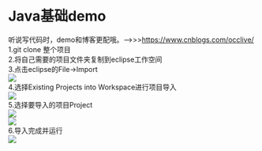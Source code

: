 # Java基础demo
听说写代码时，demo和博客更配哦。——>>>https://www.cnblogs.com/occlive/ <br>
1.git clone 整个项目 <br>
2.将自己需要的项目文件夹复制到eclipse工作空间 <br>
3.点击eclipse的File->Import <br>
![](https://cdn.jsdelivr.net/gh/occlive/ImageStore/javabase/01.png)<br>
4.选择Existing Projects into Workspace进行项目导入 <br>
![](https://cdn.jsdelivr.net/gh/occlive/ImageStore/javabase/02.png)<br>
5.选择要导入的项目Project<br>
![](https://cdn.jsdelivr.net/gh/occlive/ImageStore/javabase/03.png)<br>
![](https://cdn.jsdelivr.net/gh/occlive/ImageStore/javabase/04.png)<br>
6.导入完成并运行<br>
![](https://cdn.jsdelivr.net/gh/occlive/ImageStore/javabase/05.png)<br>
